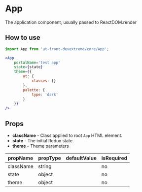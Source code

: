 # App

The application component, usually passed to ReactDOM.render

## How to use

```jsx
import App from 'ut-front-devextreme/core/App';

<App
    portalName='test app'
    state={state}
    theme={{
        ut: {
            classes: {}
        },
        palette: {
            type: 'dark'
        }
    }}
/>
```

## Props

- **className** - Class applied to root `App` HTML element.
- **state** - The initial Redux state.
- **theme** - Theme parameters

| propName  | propType | defaultValue | isRequired |
| --------- | -------- | ------------ | ---------- |
| className | string   |              | no         |
| state     | object   |              | no         |
| theme     | object   |              | no         |
